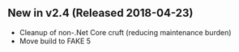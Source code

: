## New in v2.4 (Released 2018-04-23)
* Cleanup of non-.Net Core cruft (reducing maintenance burden)
* Move build to FAKE 5
